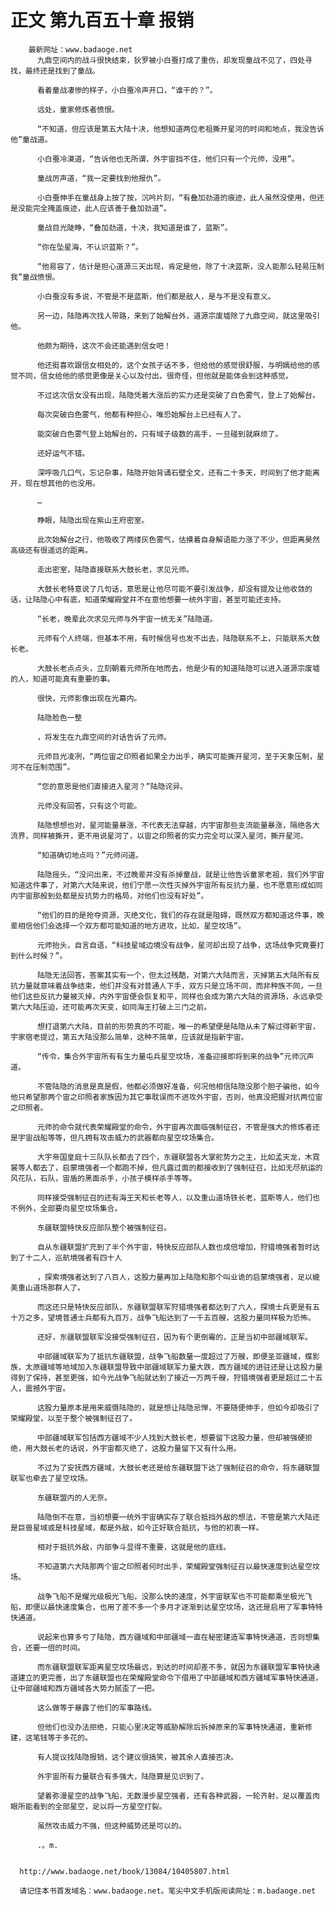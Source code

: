 # 正文 第九百五十章 报销
        最新网址：www.badaoge.net
          九鼎空间内的战斗很快结束，狄罗被小白蚕打成了重伤，却发现童战不见了，四处寻找，最终还是找到了童战。
      
          看着童战凄惨的样子，小白蚕冷声开口，“谁干的？”。
      
          远处，童家修炼者愤恨。
      
          “不知道，但应该是第五大陆十决，他想知道两位老祖撕开星河的时间和地点，我没告诉他”童战道。
      
          小白蚕冷漠道，“告诉他也无所谓，外宇宙挡不住，他们只有一个元师，没用”。
      
          童战厉声道，“我一定要找到他报仇”。
      
          小白蚕伸手在童战身上按了按，沉吟片刻，“有叠加劲道的痕迹，此人虽然没使用，但还是没能完全掩盖痕迹，此人应该善于叠加劲道”。
      
          童战目光陡睁，“叠加劲道，十决，我知道是谁了，蓝斯”。
      
          “你在坠星海，不认识蓝斯？”。
      
          “他易容了，估计是担心道源三天出现，肯定是他，除了十决蓝斯，没人能那么轻易压制我”童战愤恨。
      
          小白蚕没有多说，不管是不是蓝斯，他们都是敌人，是与不是没有意义。
      
          另一边，陆隐再次找人带路，来到了始解台外，道源宗废墟除了九鼎空间，就这里吸引他。
      
          他颇为期待，这次不会还能遇到信女吧！
      
          他还挺喜欢跟信女相处的，这个女孩子话不多，但给他的感觉很舒服，与明嫣给他的感觉不同，信女给他的感觉更像是关心以及付出，很奇怪，但他就是能体会到这种感觉。
      
          不过这次信女没有出现，陆隐凭着大涨后的实力还是突破了白色雾气，登上了始解台。
      
          每次突破白色雾气，他都有种担心，唯恐始解台上已经有人了。
      
          能突破白色雾气登上始解台的，只有域子级数的高手，一旦碰到就麻烦了。
      
          还好运气不错。
      
          深呼吸几口气，忘记杂事，陆隐开始背诵石壁全文，还有二十多天，时间到了他才能离开，现在想其他的也没用。
      
          …
      
          睁眼，陆隐出现在紫山王府密室。
      
          此次始解台之行，他吸收了两缕灰色雾气，估摸着自身解语能力涨了不少，但距离昊然高级还有很遥远的距离。
      
          走出密室，陆隐直接联系大鼓长老，求见元师。
      
          大鼓长老特意说了几句话，意思是让他尽可能不要引发战争，却没有提及让他收敛的话，让陆隐心中有底，知道荣耀殿堂并不在意他想要一统外宇宙，甚至可能还支持。
      
          “长老，晚辈此次求见元师与外宇宙一统无关”陆隐道。
      
          元师有个人终端，但基本不用，有时候信号也发不出去，陆隐联系不上，只能联系大鼓长老。
      
          大鼓长老点点头，立刻朝着元师所在地而去，他是少有的知道陆隐可以进入道源宗废墟的人，知道可能真有重要的事。
      
          很快，元师影像出现在光幕内。
      
          陆隐脸色一整
      
          ，将发生在九鼎空间的对话告诉了元师。
      
          元师目光凌冽，“两位宙之印照者如果全力出手，确实可能撕开星河，至于天象压制，星河不在压制范围”。
      
          “您的意思是他们直接进入星河？”陆隐诧异。
      
          元师没有回答，只有这个可能。
      
          陆隐想想也对，星河能量暴涨，不代表无法穿越，内宇宙那些支流能量暴涨，隔绝各大流界，同样被撕开，更不用说星河了，以宙之印照者的实力完全可以深入星河，撕开星河。
      
          “知道确切地点吗？”元师问道。
      
          陆隐摇头，“没问出来，不过晚辈并没有杀掉童战，就是让他告诉童家老祖，我们外宇宙知道这件事了，对第六大陆来说，他们宁愿一次性灭掉外宇宙所有反抗力量，也不愿意形成如同内宇宙那般到处都是反抗势力的格局，对他们也没有好处”。
      
          “他们的目的是抢夺资源，灭绝文化，我们的存在就是阻碍，既然双方都知道这件事，晚辈相信他们会选择一个双方都可能知道的地方进攻，比如，星空坟场”。
      
          元师抬头，自言自语，“科技星域边境没有战争，星河却出现了战争，这场战争究竟要打到什么时候？”。
      
          陆隐无法回答，答案其实有一个，但太过残酷，对第六大陆而言，灭掉第五大陆所有反抗力量就意味着战争结束，他们并没有对普通人下手，双方只是立场不同，而非种族不同，一旦他们这些反抗力量被灭掉，内外宇宙便会恢复和平，同样也会成为第六大陆的资源场，永远承受第六大陆压迫，还可能再次天变，如同海王打破上三门之前。
      
          想打退第六大陆，目前的形势真的不可能，唯一的希望便是陆隐从未了解过得新宇宙，宇家宿老提过，第五大陆没那么简单，这种不简单，应该就是指新宇宙。
      
          “传令，集合外宇宙所有有生力量屯兵星空坟场，准备迎接即将到来的战争”元师沉声道。
      
          不管陆隐的消息是真是假，他都必须做好准备，何况他相信陆隐没那个胆子骗他，如今他只希望那两个宙之印照者家族因为其它事耽误而不进攻外宇宙，否则，他真没把握对抗两位宙之印照者。
      
          元师的命令就代表荣耀殿堂的命令，外宇宙再次面临强制征召，不管是强大的修炼者还是宇宙战船等等，但凡拥有攻击威力的武器都向星空坟场集合。
      
          大宇帝国皇庭十三队队长都去了四个，东疆联盟各大掌舵势力之主，比如孟天龙，木霓裳等人都去了，启蒙境强者一个都跑不掉，但凡露过面的都接收到了强制征召，比如无尽航运的风花队，石队，宙盾的黑面杀手，小孩子模样杀手等等。
      
          同样接受强制征召的还有海王天和长老等人，以及重山道场铁长老，蓝斯等人，他们也不例外，全部要向星空坟场集合。
      
          东疆联盟特快反应部队整个被强制征召。
      
          自从东疆联盟扩充到了半个外宇宙，特快反应部队人数也成倍增加，狩猎境强者暂时达到了十二人，巡航境强者有四十人
      
          ，探索境强者达到了八百人，这股力量再加上陆隐和那个叫业诡的启蒙境强者，足以媲美重山道场那群人了。
      
          而这还只是特快反应部队，东疆联盟联军狩猎境强者都达到了六人，探境士兵更是有五十万之多，望境普通士兵都有九百万，战争飞船达到了一千五百艘，这股力量同样极为恐怖。
      
          还好，东疆联盟联军没接受强制征召，因为有个更倒霉的，正是当初中部疆域联军。
      
          中部疆域联军为了抵抗东疆联盟，战争飞船数量一度超过了万艘，即便圣亚疆域，蝶影族，太原疆域等地域加入东疆联盟导致中部疆域联军力量大跌，西方疆域的进驻还是让这股力量得到了保持，甚至更强，如今光战争飞船就达到了接近一万两千艘，狩猎境强者更是超过二十五人，震撼外宇宙。
      
          这股力量原本是用来威慑陆隐的，就是想让陆隐忌惮，不要随便伸手，但如今却吸引了荣耀殿堂，以至于整个被强制征召了。
      
          中部疆域联军包括西方疆域不少人找到大鼓长老，想要留下这股力量，但却被强硬拒绝，用大鼓长老的话说，外宇宙都灭绝了，这股力量留下又有什么用。
      
          不过为了安抚西方疆域，大鼓长老还是给东疆联盟下达了强制征召的命令，将东疆联盟联军也牵去了星空坟场。
      
          东疆联盟内的人无奈。
      
          陆隐倒不在意，当初想要一统外宇宙确实存了联合抵挡外敌的想法，不管是第六大陆还是巨兽星域或是科技星域，都是外敌，如今正好联合抵抗，与他的初衷一样。
      
          相对于抵抗外敌，内部争斗显得不重要，这就是他的底线。
      
          不知道第六大陆那两个宙之印照者何时出手，荣耀殿堂强制征召以最快速度到达星空坟场。
      
          战争飞船不是耀光级极光飞船，没那么快的速度，外宇宙联军也不可能都乘坐极光飞船，即便以最快速度集合，也用了差不多一个多月才逐渐到达星空坟场，这还是启用了军事特特快通道。
      
          说起来也算多亏了陆隐，西方疆域和中部疆域一直在秘密建造军事特快通道，否则想集合，还要一倍的时间。
      
          而东疆联盟联军距离星空坟场最远，到达的时间却差不多，就因为东疆联盟军事特快通道建立的更完善，出了东疆联盟也在荣耀殿堂命令下借用了中部疆域和西方疆域军事特快通道，让中部疆域和西方疆域各大势力腻歪了一把。
      
          这么做等于暴露了他们的军事路线。
      
          但他们也没办法拒绝，只能心里决定等威胁解除后拆掉原来的军事特快通道，重新修建，这笔钱等于多花的。
      
          有人提议找陆隐报销，这个建议很搞笑，被其余人直接否决。
      
          外宇宙所有力量联合有多强大，陆隐算是见识到了。
      
          望着弥漫星空的战争飞船，无数漫步星空强者，还有各种武器，一轮齐射，足以覆盖肉眼所能看到的全部星空，足以将一方星空打裂。
      
          虽然攻击威力不强，但这种威势还是可以的。
      
          .。m.
      
      
      http://www.badaoge.net/book/13084/10405807.html
      
      请记住本书首发域名：www.badaoge.net。笔尖中文手机版阅读网址：m.badaoge.net